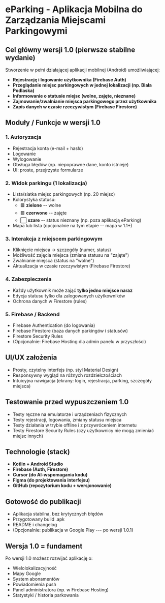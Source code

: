 # eParking - Aplikacja Mobilna do Zarządzania Miejscami Parkingowymi

## Cel główny wersji 1.0 (pierwsze stabilne wydanie)

Stworzenie w pełni działającej aplikacji mobilnej (Android) umożliwiającej:

- **Rejestrację i logowanie użytkownika (Firebase Auth)**
- **Przeglądanie miejsc parkingowych w jednej lokalizacji (np. Biała Podlaska)**
- **Informowanie o statusie miejsc (wolne, zajęte, nieznane)**
- **Zajmowanie/zwalnianie miejsca parkingowego przez użytkownika**
- **Zapis danych w czasie rzeczywistym (Firebase Firestore)**

## Moduły / Funkcje w wersji 1.0

### 1. Autoryzacja

- Rejestracja konta (e-mail + hasło)
- Logowanie
- Wylogowanie
- Obsługa błędów (np. niepoprawne dane, konto istnieje)
- UI: proste, przejrzyste formularze

### 2. Widok parkingu (1 lokalizacja)

- Lista/siatka miejsc parkingowych (np. 20 miejsc)
- Kolorystyka statusu:
  - 🟩 **zielone** -- wolne
  - 🟥 **czerwone** -- zajęte
  - ⬜ **szare** -- status nieznany (np. poza aplikacją eParking)
- Mapa lub lista (opcjonalnie na tym etapie -- mapa w 1.1+)

### 3. Interakcja z miejscem parkingowym

- Kliknięcie miejsca → szczegóły (numer, status)
- Możliwość zajęcia miejsca (zmiana statusu na "zajęte")
- Zwalnianie miejsca (status na "wolne")
- Aktualizacja w czasie rzeczywistym (Firebase Firestore)

### 4. Zabezpieczenia

- Każdy użytkownik może zająć **tylko jedno miejsce naraz**
- Edycja statusu tylko dla zalogowanych użytkowników
- Ochrona danych w Firestore (rules)

### 5. Firebase / Backend

- Firebase Authentication (do logowania)
- Firebase Firestore (baza danych parkingów i statusów)
- Firestore Security Rules
- (Opcjonalnie: Firebase Hosting dla admin panelu w przyszłości)

## UI/UX założenia

- Prosty, czytelny interfejs (np. styl Material Design)
- Responsywny wygląd na różnych rozdzielczościach
- Intuicyjna nawigacja (ekrany: login, rejestracja, parking, szczegóły miejsca)

## Testowanie przed wypuszczeniem 1.0

- Testy ręczne na emulatorze i urządzeniach fizycznych
- Testy rejestracji, logowania, zmiany statusu miejsca
- Testy działania w trybie offline i z przywróceniem internetu
- Testy Firestore Security Rules (czy użytkownicy nie mogą zmieniać miejsc innych)

## Technologie (stack)

- **Kotlin + Android Studio**
- **Firebase (Auth, Firestore)**
- **Cursor (do AI-wspomagania kodu)**
- **Figma (do projektowania interfejsu)**
- **GitHub (repozytorium kodu + wersjonowanie)**

## Gotowość do publikacji

- Aplikacja stabilna, bez krytycznych błędów
- Przygotowany build .apk
- README i changelog
- (Opcjonalnie: publikacja w Google Play --- po wersji 1.0.1)

## Wersja 1.0 = fundament

Po wersji 1.0 możesz rozwijać aplikację o:

- Wielolokalizacyjność
- Mapy Google
- System abonamentów
- Powiadomienia push
- Panel administratora (np. w Firebase Hosting)
- Statystyki / historia parkowania 